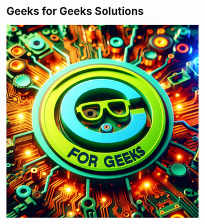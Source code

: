 # Geeks for Geeks Solutions

<img src="https://raw.githubusercontent.com/Dare-marvel/Geeks-For-Geeks-GFG-Solutions/main/assets/geeksforgeeks.png" />
